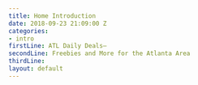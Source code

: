 ```yaml
---
title: Home Introduction
date: 2018-09-23 21:09:00 Z
categories:
- intro
firstLine: ATL Daily Deals—
secondLine: Freebies and More for the Atlanta Area
thirdLine: 
layout: default
---
```


